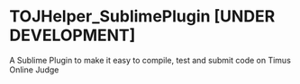 # TOJHelper_SublimePlugin [UNDER DEVELOPMENT]
A Sublime Plugin to make it easy to compile, test and submit code on Timus Online Judge
